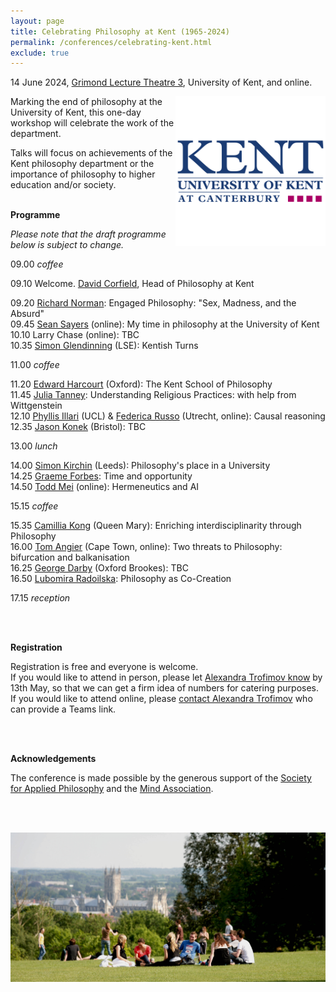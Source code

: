 ```yaml
---
layout: page
title: Celebrating Philosophy at Kent (1965-2024)
permalink: /conferences/celebrating-kent.html
exclude: true
---
```


14 June 2024, [Grimond Lecture Theatre 3][GLT3], University of Kent, and online.

<a href="old-kent-logo.png"><img style="float: right;"  src="old-kent-logo.png" alt="" width="240" height="240" /></a> Marking the end of philosophy at the University of Kent, this one-day workshop will celebrate the work of the department.

Talks will focus on achievements of the Kent philosophy department or the importance of philosophy to higher education and/or society.
<br><br>

**Programme**

*Please note that the draft programme below is subject to change.*

09.00 *coffee*

09.10 Welcome. [David Corfield][DC], Head of Philosophy at Kent

09.20 [Richard Norman][RN]: Engaged Philosophy: "Sex, Madness, and the Absurd"  
09.45 [Sean Sayers][SS] (online): My time in philosophy at the University of Kent  
10.10 Larry Chase (online): TBC  
10.35 [Simon Glendinning][SG] (LSE): Kentish Turns

11.00 *coffee*

11.20 [Edward Harcourt][EH] (Oxford): The Kent School of Philosophy  
11.45 [Julia Tanney][JT]: Understanding Religious Practices: with help from Wittgenstein  
12.10 [Phyllis Illari][PI] (UCL) & [Federica Russo][FR] (Utrecht, online): Causal reasoning  
12.35 [Jason Konek][JK] (Bristol): TBC

13.00 *lunch*

14.00 [Simon Kirchin][SK] (Leeds): Philosophy's place in a University  
14.25 [Graeme Forbes][GF]: Time and opportunity  
14.50 [Todd Mei][TM] (online): Hermeneutics and AI

15.15 *coffee*

15.35 [Camillia Kong][CK] (Queen Mary): Enriching interdisciplinarity through Philosophy  
16.00 [Tom Angier][TA] (Cape Town, online): Two threats to Philosophy: bifurcation and balkanisation  
16.25 [George Darby][GD] (Oxford Brookes): TBC  
16.50 [Lubomira Radoilska][LR]: Philosophy as Co-Creation 
<!---17.30 [Juergen Landes][JL] (LMU, online)  --->

17.15 *reception*

<br/><br/>

**Registration**

Registration is free and everyone is welcome.  
If you would like to attend in person, please let [Alexandra Trofimov know][eAT] by 13th May, so that we can get a firm idea of numbers for catering purposes.  
If you would like to attend online, please [contact Alexandra Trofimov][eAT] who can provide a Teams link.

<br/><br/>

**Acknowledgements**

The conference is made possible by the generous support of the [Society for Applied Philosophy][SAP] and the [Mind Association][Mind].

<br/><br/>

<a href="kent-view.jpg"><img style="float: center;"  src="kent-view.jpg"/></a>


[GLT3]: https://www.kent.ac.uk/maps/canterbury/canterbury-campus/building/grimond-building/glt3
[DC]: https://www.kent.ac.uk/philosophy/people/1689/corfield-david
[RN]: https://www.kent.ac.uk/philosophy/people/1673/norman-richard
[SS]: https://seansayers.com/
[EH]: https://www.philosophy.ox.ac.uk/people/edward-harcourt
[JT]: https://independent.academia.edu/JuliaTanney/CurriculumVitae
[SK]: https://ahc.leeds.ac.uk/philosophy/staff/6232/0000-0002-1814-5609
[FR]: https://www.uu.nl/staff/FRusso
[PI]: https://www.ucl.ac.uk/sts/people/prof-phyllis-illari
[CK]: https://www.qmul.ac.uk/law/people/academic-staff/items/kong.html
[TA]: https://humanities.uct.ac.za/department-philosophy/contacts/tom-angier
[GD]: https://www.brookes.ac.uk/profiles/staff/george-darby/
[JL]: https://www.osc.uni-muenchen.de/members/individual_members/associated-members/landes1/index.html
[GF]: https://www.kent.ac.uk/philosophy/people/1686/forbes-graeme-a
[TM]: https://www.kent.ac.uk/philosophy/people/1683/mei-todd
[LR]: https://www.kent.ac.uk/philosophy/people/1609/radoilska-lubomira
[eJW]: mailto:j.williamson@kent.ac.uk
[eAT]: mailto:A.Trofimov-692@kent.ac.uk
[SAP]: https://www.appliedphil.org/
[Mind]: https://mindassociation.org/
[JK]: https://www.bristol.ac.uk/people/person/Jason-Konek-5f389579-51a1-4c8e-8073-9d023e1021cc/
[SG]: https://www.lse.ac.uk/european-institute/people/glendinning-simon

